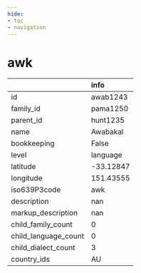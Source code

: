```yaml
---
hide:
- toc
- navigation
---
```

# awk
|                      | info      |
|:---------------------|:----------|
| id                   | awab1243  |
| family_id            | pama1250  |
| parent_id            | hunt1235  |
| name                 | Awabakal  |
| bookkeeping          | False     |
| level                | language  |
| latitude             | -33.12847 |
| longitude            | 151.43555 |
| iso639P3code         | awk       |
| description          | nan       |
| markup_description   | nan       |
| child_family_count   | 0         |
| child_language_count | 0         |
| child_dialect_count  | 3         |
| country_ids          | AU        |